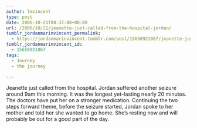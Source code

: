 ```yaml
---
author: lmvincent
type: post
date: 2006-10-21T08:37:00+00:00
url: /2006/10/21/jeanette-just-called-from-the-hospital-jordan/
tumblr_jordanmarinvincent_permalink:
  - https://jordanmarinvincent.tumblr.com/post/15658921067/jeanette-just-called-from-the-hospital-jordan
tumblr_jordanmarinvincent_id:
  - 15658921067
tags:
  - Journey
  - the journey

---
```

Jeanette just called from the hospital. Jordan suffered another seizure around 9am this morning. It was the longest yet&ndash;lasting nearly 20 minutes. The doctors have put her on a stronger medication. Continuing the two steps forward theme, before the seizure started, Jordan spoke to her mother and told her she wanted to go home. She&rsquo;s resting now and will probably be out for a good part of the day.

<div class="blogger-post-footer">
  <img loading="lazy" width="1" height="1" src="https://blogger.googleusercontent.com/tracker/9039099668816362935-3094046764301987762?l=jordansjourney2.blogspot.com" alt="" />
</div>
